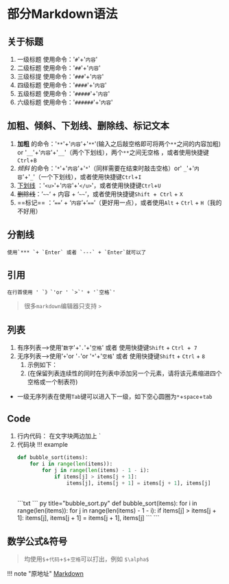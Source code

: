 # 部分Markdown语法

## 关于标题
1. 一级标题 使用命令：'`#`'+'`内容`'
1. 二级标题 使用命令：'`##`'+'`内容`'
2. 三级标提 使用命令：'`###`'+'`内容`'
3. 四级标题 使用命令：'`####`'+'`内容`'
4. 五级标题 使用命令：'`#####`'+'`内容`'
5. 六级标题 使用命令：'`######`'+'`内容`'


## 加粗、倾斜、下划线、删除线、标记文本

1.  **加粗** 的命令：'`**`'+'`内容`'+'`**`'(输入之后敲空格即可将两个`**`之间的内容加粗) or '`__`'+'`内容`'+'`__`'（两个下划线），两个`**`之间无空格 ，或者使用快捷键`Ctrl`+`B`
2.  _倾斜_ 的命令：'`*`'+'`内容`'+'`*`'（同样需要在结束时敲击空格）or' `_`'+'`内容`'+'`_`'（一个下划线），或者使用快捷键`Ctrl`+`I`
3. <u>下划线</u>  ：'`<u>`'+'`内容`'+'`</u>`'，或者使用快捷键`Ctrl`+`U`
4. ~~删除线~~：’`~~`‘ + 内容 + ‘`~~`’，或者使用快捷键`Shift `+` Ctrl` + `X`
5.  ==标记== ：‘`==`’ + ‘`内容`’+‘`==`’（更好用一点），或者使用`Alt` + `Ctrl` + `H`（我的不好用）


## 分割线
    使用`*** `+ `Enter` 或者 `---` + `Enter`就可以了


## 引用
    在行首使用 ' `》`'or ' `>`' + '`空格`'
> 很多`markdown`编辑器只支持 `>`



## 列表

1. 有序列表-->使用'`数字`'+'`.`'+'`空格`' 或者 使用快捷键`Shift` + `Ctrl `+` 7`
2. 无序列表-->使用'`+`'or '`-`'or '`*`'+'`空格`' 或者 使用快捷键`Shift` + `Ctrl` + `8`
   1. 示例如下：
   2. (在保留列表连续性的同时在列表中添加另一个元素，请将该元素缩进四个空格或一个制表符)
- 一级无序列表在使用`Tab`键可以进入下一级，如下空心圆圈为`*`+`space`+`tab`


## Code

1. 行内代码： 在文字块两边加上 \` 
2. 代码块
!!! example
    ``` py title="bubble_sort.py"
    def bubble_sort(items):
        for i in range(len(items)):
            for j in range(len(items) - 1 - i):
                if items[j] > items[j + 1]:
                    items[j], items[j + 1] = items[j + 1], items[j]
    ```
    <br>
    ```txt
        ``` py title="bubble_sort.py"
        def bubble_sort(items):
            for i in range(len(items)):
                for j in range(len(items) - 1 - i):
                    if items[j] > items[j + 1]:
                        items[j], items[j + 1] = items[j + 1], items[j]
        ```
    ```



## 数学公式&符号
> 均使用`$`+`代码`+`$`+`空格`可以打出，例如 `$\alpha$`

!!! note "原地址"
    [Markdown](https://www.yuque.com/2002_08_12/triviality/fzr6b6)

